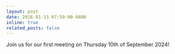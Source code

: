 ```yaml
---
layout: post
date: 2016-01-15 07:59:00-0400
inline: true
related_posts: false
---
```


Join us for our first meeting on Thursday 10th of September 2024! 
